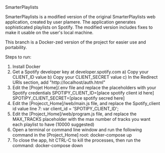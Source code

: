 SmarterPlaylists

SmarterPlaylists is a modified version of the original SmarterPlaylists web application, created by user plamere. The application generates sophisticated playlists on Spotify. The modified version includes fixes to make it usable on the user's local machine.

This branch is a Docker-zed version of the project for easier use and portability.

Steps to run:

1) Install Docker
2) Get a Spotify developer key at developer.spotify.com
  a) Copy your CLIENT_ID value
  b) Copy your CLIENT_SECRET value
  c) In the Redirect URIs section, add "http://localhost/auth.html"
3) Edit the [Projet Home]/.env file and replace the placeholders with your Spotify credentials
		SPOTIPY_CLIENT_ID=[place spotify client id here]
		SPOTIPY_CLIENT_SECRET=[place spotify secred here]
4) Edit the [Projecct_Home]/web/main.js file, and replace the Spotify_client id value
		line 7: var client_id = 'SPOTIPY_CLIENT_ID';
5) Edit the [Project_Home]/web/program.js file, and replace the MAX_TRACKS placeholder with the max number of tracks you want each playlist to have (10000 suggested)
6) Open a terminal or command line window and run the following command in the [Project_Home] root:
	docker-compose up
7) To close the app, hit CTRL-C to kill the processes, then run the command:
        docker-compose down
